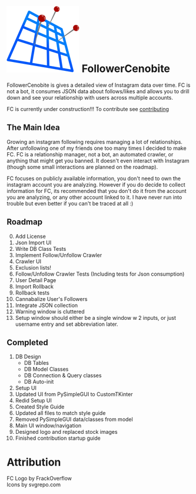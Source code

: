# ![FC_logo](https://github.com/FrackOverflow/FollowerCenobite/blob/main/ProgramData/Images/fc_logo.svg) FollowerCenobite
FollowerCenobite is gives a detailed view of Instagram data over time. FC is not a bot, it consumes JSON data about follows/likes and allows you to drill down and see your relationship with users across multiple accounts.

FC is currently under construction!!! To contribute see [contributing](https://github.com/FrackOverflow/FollowerCenobite/blob/main/Docs/Contributing/Contributing.md)

## The Main Idea
Growing an instagram following requires managing a lot of relationships. After unfollowing one of my friends one too many times I decided to make FC. FC is a relationship manager, not a bot, an automated crawler, or anything that might get you banned. It doesn't even interact with Instagram (though some small interactions are planned on the roadmap).

FC focuses on publicly available information, you don't need to own the instagram account you are analyzing. However if you do decide to collect information for FC, its recommended that you don't do it from the account you are analyzing, or any other account linked to it. I have never run into trouble but even better if you can't be traced at all :)

## Roadmap
0. Add License
1. Json Import UI
2. Write DB Class Tests
3. Implement Follow/Unfollow Crawler
4. Crawler UI
5. Exclusion lists!
6. Follow/Unfollow Crawler Tests (Including tests for Json consumption)
7. User Detail Page
8. Import Rollback
9. Rollback tests
10. Cannabalize User's Followers
11. Integrate JSON collection
12. Warning window is cluttered
13. Setup window should either be a single window w 2 inputs, or just username entry and set abbreviation later.

## Completed
1. DB Design
    - DB Tables
    - DB Model Classes
    - DB Connection & Query classes
    - DB Auto-init
2. Setup UI
3. Updated UI from PySimpleGUI to CustomTKinter
4. Redid Setup UI
5. Created Style Guide
6. Updated all files to match style guide
7. Removed PySimpleGUI data/classes from model
8. Main UI window/navigation
9. Designed logo and replaced stock images
10. Finished contribution startup guide

# Attribution
FC Logo by FrackOverflow  
Icons by svgrepo.com  
